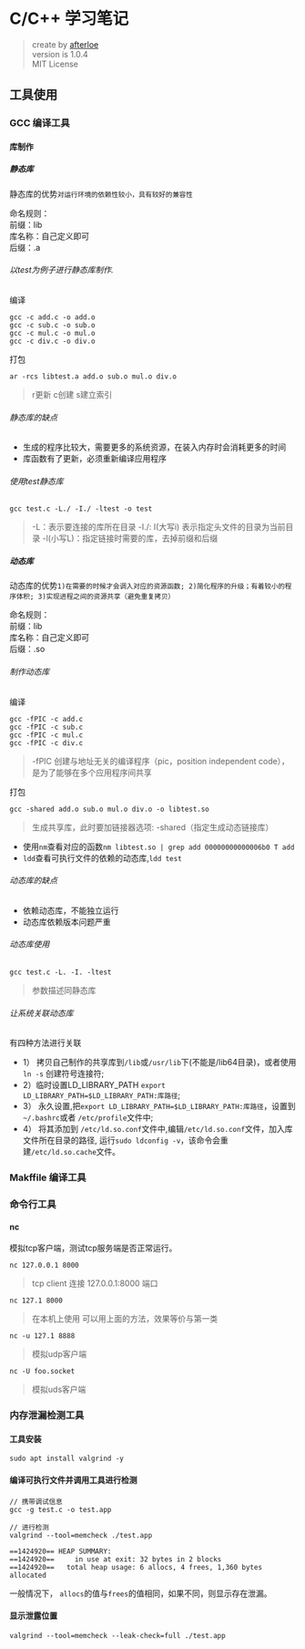 C/C++ 学习笔记
===
> create by [afterloe](605728727@qq.com)  
> version is 1.0.4  
> MIT License  

## 工具使用

### GCC 编译工具

#### 库制作
##### 静态库
静态库的优势`对运行环境的依赖性较小，具有较好的兼容性`

命名规则：   
前缀：lib   
库名称：自己定义即可   
后缀：.a   

###### 以*test*为例子进行静态库制作.
编译
```
gcc -c add.c -o add.o
gcc -c sub.c -o sub.o 
gcc -c mul.c -o mul.o 
gcc -c div.c -o div.o
```

打包
```
ar -rcs libtest.a add.o sub.o mul.o div.o
```
> r更新 c创建 s建立索引

###### 静态库的缺点
* 生成的程序比较大，需要更多的系统资源，在装入内存时会消耗更多的时间     
* 库函数有了更新，必须重新编译应用程序

###### 使用*test*静态库
```
gcc test.c -L./ -I./ -ltest -o test
```
>-L：表示要连接的库所在目录 -I./: I(大写i) 表示指定头文件的目录为当前目录 -l(小写L)：指定链接时需要的库，去掉前缀和后缀


##### 动态库
动态库的优势`1)在需要的时候才会调入对应的资源函数; 2)简化程序的升级；有着较小的程序体积; 3)实现进程之间的资源共享（避免重复拷贝）`    

命名规则：   
前缀：lib   
库名称：自己定义即可   
后缀：.so

###### 制作动态库
编译
```
gcc -fPIC -c add.c
gcc -fPIC -c sub.c
gcc -fPIC -c mul.c
gcc -fPIC -c div.c
```
> -fPIC 创建与地址无关的编译程序（pic，position independent code），是为了能够在多个应用程序间共享   

打包
```
gcc -shared add.o sub.o mul.o div.o -o libtest.so
```
> 生成共享库，此时要加链接器选项: -shared（指定生成动态链接库）

* 使用`nm`查看对应的函数`nm libtest.so | grep add 00000000000006b0 T add`
* `ldd`查看可执行文件的依赖的动态库,`ldd test`

###### 动态库的缺点
* 依赖动态库，不能独立运行
* 动态库依赖版本问题严重

###### 动态库使用
```
gcc test.c -L. -I. -ltest
```
> 参数描述同静态库

###### 让系统关联动态库
有四种方法进行关联
* 1） 拷贝自己制作的共享库到`/lib`或`/usr/lib`下(不能是/lib64目录)，或者使用`ln -s` 创建符号连接符;   
* 2）临时设置LD_LIBRARY_PATH `export LD_LIBRARY_PATH=$LD_LIBRARY_PATH:库路径`;   
* 3） 永久设置,把`export LD_LIBRARY_PATH=$LD_LIBRARY_PATH:库路径`，设置到`~/.bashrc`或者 `/etc/profile`文件中;   
* 4） 将其添加到 `/etc/ld.so.conf`文件中,编辑`/etc/ld.so.conf`文件，加入库文件所在目录的路径, 运行`sudo ldconfig -v`，该命令会重建`/etc/ld.so.cache`文件。  

### Makffile 编译工具

### 命令行工具
#### nc
模拟tcp客户端，测试tcp服务端是否正常运行。
```
nc 127.0.0.1 8000
```
> tcp client 连接 127.0.0.1:8000 端口  
```
nc 127.1 8000
```
> 在本机上使用 可以用上面的方法，效果等价与第一类

```
nc -u 127.1 8888
```
> 模拟udp客户端

```
nc -U foo.socket
```
> 模拟uds客户端

### 内存泄漏检测工具
#### 工具安装
```
sudo apt install valgrind -y
```

#### 编译可执行文件并调用工具进行检测
```
// 携带调试信息
gcc -g test.c -o test.app

// 进行检测
valgrind --tool=memcheck ./test.app

==1424920== HEAP SUMMARY:
==1424920==     in use at exit: 32 bytes in 2 blocks
==1424920==   total heap usage: 6 allocs, 4 frees, 1,360 bytes allocated
```
一般情况下， `allocs`的值与`frees`的值相同，如果不同，则显示存在泄漏。

#### 显示泄露位置
```
valgrind --tool=memcheck --leak-check=full ./test.app
```
